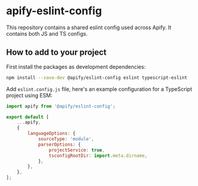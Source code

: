 # apify-eslint-config
This repository contains a shared eslint config used across Apify. It contains both JS and TS configs.

## How to add to your project

First install the packages as development dependencies:

```bash
npm install --save-dev @apify/eslint-config eslint typescript-eslint
```

Add `eslint.config.js` file, here's an example configuration for a TypeScript project using ESM:

```js
import apify from '@apify/eslint-config';

export default [
    ...apify,
    {
        languageOptions: {
            sourceType: 'module',
            parserOptions: {
                projectService: true,
                tsconfigRootDir: import.meta.dirname,
            },
        },
    },
];

```

